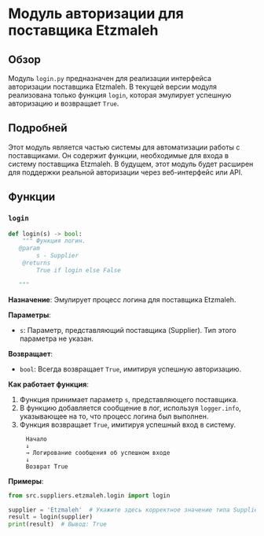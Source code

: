 # Модуль авторизации для поставщика Etzmaleh

## Обзор

Модуль `login.py` предназначен для реализации интерфейса авторизации поставщика Etzmaleh. В текущей версии модуля реализована только функция `login`, которая эмулирует успешную авторизацию и возвращает `True`.

## Подробней

Этот модуль является частью системы для автоматизации работы с поставщиками. Он содержит функции, необходимые для входа в систему поставщика Etzmaleh. В будущем, этот модуль будет расширен для поддержки реальной авторизации через веб-интерфейс или API.

## Функции

### `login`

```python
def login(s) -> bool:
    """ Функция логин. 
   @param
        s - Supplier
    @returns
        True if login else False

   """
```

**Назначение**: Эмулирует процесс логина для поставщика Etzmaleh.

**Параметры**:
- `s`: Параметр, представляющий поставщика (Supplier). Тип этого параметра не указан.

**Возвращает**:
- `bool`: Всегда возвращает `True`, имитируя успешную авторизацию.

**Как работает функция**:

1.  Функция принимает параметр `s`, представляющего поставщика.
2.  В функцию добавляется сообщение в лог, используя `logger.info`, указывающее на то, что процесс логина был выполнен.
3.  Функция возвращает `True`, имитируя успешный вход в систему.

```text
     Начало
     ↓
     → Логирование сообщения об успешном входе
     ↓
     Возврат True
```

**Примеры**:

```python
from src.suppliers.etzmaleh.login import login

supplier = 'Etzmaleh'  # Укажите здесь корректное значение типа Supplier
result = login(supplier)
print(result)  # Вывод: True